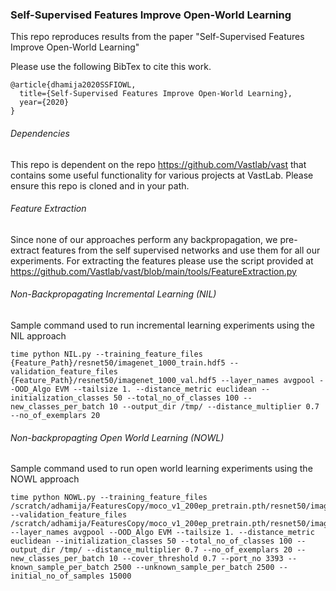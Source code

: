 ### Self-Supervised Features Improve Open-World Learning

This repo reproduces results from the paper "Self-Supervised Features Improve Open-World Learning"

Please use the following BibTex to cite this work.
```
@article{dhamija2020SSFIOWL,
  title={Self-Supervised Features Improve Open-World Learning},
  year={2020}
}
```
###### Dependencies
This repo is dependent on the repo https://github.com/Vastlab/vast that contains some useful functionality for various projects at VastLab.
Please ensure this repo is cloned and in your path.

###### Feature Extraction
Since none of our approaches perform any backpropagation, we pre-extract features from the self supervised networks and use them for all our experiments.
For extracting the features please use the script provided at https://github.com/Vastlab/vast/blob/main/tools/FeatureExtraction.py 

###### Non-Backpropagating Incremental Learning (NIL)
Sample command used to run incremental learning experiments using the NIL approach

```
time python NIL.py --training_feature_files {Feature_Path}/resnet50/imagenet_1000_train.hdf5 --validation_feature_files {Feature_Path}/resnet50/imagenet_1000_val.hdf5 --layer_names avgpool --OOD_Algo EVM --tailsize 1. --distance_metric euclidean --initialization_classes 50 --total_no_of_classes 100 --new_classes_per_batch 10 --output_dir /tmp/ --distance_multiplier 0.7 --no_of_exemplars 20
```

###### Non-backpropagting Open World Learning (NOWL)
Sample command used to run open world learning experiments using the NOWL approach

```
time python NOWL.py --training_feature_files /scratch/adhamija/FeaturesCopy/moco_v1_200ep_pretrain.pth/resnet50/imagenet_1000_train.hdf5 --validation_feature_files /scratch/adhamija/FeaturesCopy/moco_v1_200ep_pretrain.pth/resnet50/imagenet_1000_val.hdf5 --layer_names avgpool --OOD_Algo EVM --tailsize 1. --distance_metric euclidean --initialization_classes 50 --total_no_of_classes 100 --output_dir /tmp/ --distance_multiplier 0.7 --no_of_exemplars 20 --new_classes_per_batch 10 --cover_threshold 0.7 --port_no 3393 --known_sample_per_batch 2500 --unknown_sample_per_batch 2500 --initial_no_of_samples 15000
```
